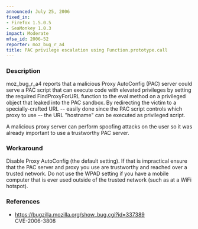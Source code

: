 ```yaml
---
announced: July 25, 2006
fixed_in:
- Firefox 1.5.0.5
- SeaMonkey 1.0.3
impact: Moderate
mfsa_id: 2006-52
reporter: moz_bug_r_a4
title: PAC privilege escalation using Function.prototype.call
---
```


<h3>Description</h3>

<p>moz_bug_r_a4 reports that a malicious Proxy AutoConfig (PAC) server could
serve a PAC script that can execute code with elevated privileges by
setting the required FindProxyForURL function to the eval method on
a privileged object that leaked into the PAC sandbox. By redirecting
the victim to a specially-crafted URL -- easily done since the PAC script
controls which proxy to use -- the URL "hostname" can be executed as
privileged script.</p>

<p>A malicious proxy server can perform spoofing attacks on the user so
it was already important to use a trustworthy PAC server.</p>

<h3>Workaround</h3>

<p>Disable Proxy AutoConfig (the default setting). If that is impractical
ensure that the PAC server and proxy you use are trustworthy and reached
over a trusted network. Do not use the WPAD setting if you have a mobile
computer that is ever used outside of the trusted network (such as at
a WiFi hotspot).</p>

<h3>References</h3>

<ul>
<li><a href="https://bugzilla.mozilla.org/show_bug.cgi?id=337389">
https://bugzilla.mozilla.org/show_bug.cgi?id=337389</a><br/>
CVE-2006-3808</li>
</ul>



